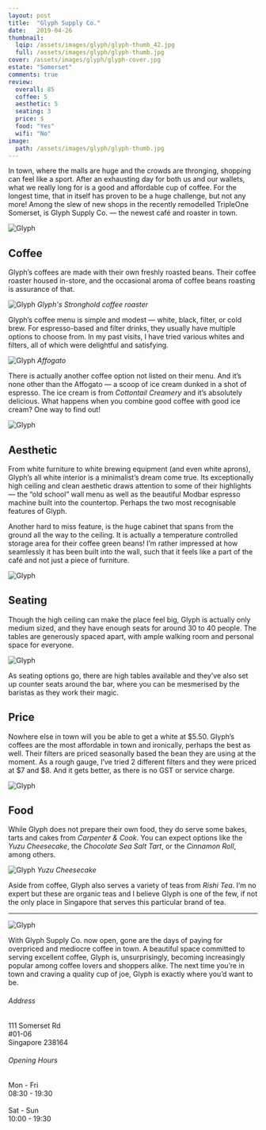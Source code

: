 ```yaml
---
layout: post
title:  "Glyph Supply Co."
date:   2019-04-26
thumbnail:
  lqip: /assets/images/glyph/glyph-thumb_42.jpg
  full: /assets/images/glyph/glyph-thumb.jpg
cover: /assets/images/glyph/glyph-cover.jpg
estate: "Somerset"
comments: true
review:
  overall: 85
  coffee: 5
  aesthetic: 5
  seating: 3
  price: $
  food: "Yes"
  wifi: "No"
image:
  path: /assets/images/glyph/glyph-thumb.jpg
---
```


In town, where the malls are huge and the crowds are thronging, shopping can feel like a sport<!--more-->. After an exhausting day for both us and our wallets, what we really long for is a good and affordable cup of coffee. For the longest time, that in itself has proven to be a huge challenge, but not any more! Among the slew of new shops in the recently remodelled TripleOne Somerset, is Glyph Supply Co. — the newest café and roaster in town.

![Glyph](/assets/images/glyph/glyph-1.jpg)

## Coffee
Glyph’s coffees are made with their own freshly roasted beans. Their coffee roaster housed in-store, and the occasional aroma of coffee beans roasting is assurance of that.

![Glyph](/assets/images/glyph/glyph-2.jpg)
_Glyph's Stronghold coffee roaster_

Glyph’s coffee menu is simple and modest — white, black, filter, or cold brew. For espresso-based and filter drinks, they usually have multiple options to choose from. In my past visits, I have tried various whites and filters, all of which were delightful and satisfying.

![Glyph](/assets/images/glyph/glyph-3.jpg)
_Affogato_

There is actually another coffee option not listed on their menu. And it’s none other than the Affogato — a scoop of ice cream dunked in a shot of espresso. The ice cream is from _Cottontail Creamery_ and it’s absolutely delicious. What happens when you combine good coffee with good ice cream? One way to find out!

![Glyph](/assets/images/glyph/glyph-4.jpg)

## Aesthetic
From white furniture to white brewing equipment (and even white aprons), Glyph’s all white interior is a minimalist’s dream come true.  Its exceptionally high ceiling and clean aesthetic draws attention to some of their highlights — the “old school” wall menu as well as the beautiful Modbar espresso machine built into the countertop. Perhaps the two most recognisable features of Glyph.

Another hard to miss feature, is the huge cabinet that spans from the ground all the way to the ceiling. It is actually a temperature controlled storage area for their coffee green beans! I’m rather impressed at how seamlessly it has been built into the wall, such that it feels like a part of the café and not just a piece of furniture.

![Glyph](/assets/images/glyph/glyph-5.jpg)

## Seating
Though the high ceiling can make the place feel big, Glyph is actually only medium sized, and they have enough seats for around 30 to 40 people. The tables are generously spaced apart, with ample walking room and personal space for everyone.

![Glyph](/assets/images/glyph/glyph-6.jpg)

As seating options go, there are high tables available and they’ve also set up counter seats around the bar, where you can be mesmerised by the baristas as they work their magic.

## Price
Nowhere else in town will you be able to get a white at $5.50. Glyph’s coffees are the most affordable in town and ironically, perhaps the best as well. Their filters are priced seasonally based the bean they are using at the moment. As a rough gauge, I’ve tried 2 different filters and they were priced at $7 and $8. And it gets better, as there is no GST or service charge.

![Glyph](/assets/images/glyph/glyph-7.jpg)

## Food
While Glyph does not prepare their own food, they do serve some bakes, tarts and cakes from _Carpenter & Cook_. You can expect options like the _Yuzu Cheesecake_, the _Chocolate Sea Salt Tart_, or the _Cinnamon Roll_, among others.

![Glyph](/assets/images/glyph/glyph-8.jpg)
_Yuzu Cheesecake_

Aside from coffee, Glyph also serves a variety of teas from _Rishi Tea_. I’m no expert but these are organic teas and I believe Glyph is one of the few, if not the only place in Singapore that serves this particular brand of tea.
 
<hr class="text-divider">

![Glyph](/assets/images/glyph/glyph-9.jpg)

With Glyph Supply Co. now open, gone are the days of paying for overpriced and mediocre coffee in town. A beautiful space committed to serving excellent coffee, Glyph is, unsurprisingly, becoming increasingly popular among coffee lovers and shoppers alike. The next time you’re in town and craving a quality cup of joe, Glyph is exactly where you’d want to be.

<div class="info">
  <div class="info__address">
    <h6>Address</h6>
    <p>
      111 Somerset Rd<!--
      --><br>
      #01-06<!--
      --><br>
      Singapore 238164
    </p>
  </div>
  <div class="info__opening">
    <h6>Opening Hours</h6>
    <p>
      Mon - Fri
      <br>
      08:30 - 19:30
      <br><br>
      Sat - Sun
      <br>
      10:00 - 19:30
    </p>
  </div>
</div>